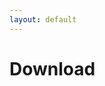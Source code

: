 ```yaml
---
layout: default
---
```

<div class="container download">
	<div class="content">
		<h1>Download</h1>
	</div>
</div>